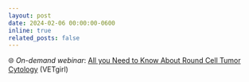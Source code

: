 ```yaml
---
layout: post
date: 2024-02-06 00:00:00-0600
inline: true
related_posts: false
---
```


🌐 *On-demand webinar*: [All you Need to Know About Round Cell Tumor Cytology](https://vetgirlontherun.com/webinars/february-6-2024-all-you-need-to-know-about-round-cell-tumor-cytology/) (VETgirl)